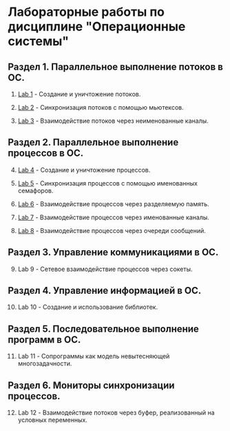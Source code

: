 # Лабораторные работы по дисциплине "Операционные системы"


## Раздел 1. Параллельное выполнение потоков в ОС.

1. [Lab 1](https://github.com/pavelbezpravel/OS_labs/tree/main/lab_01) - Создание и уничтожение потоков.

2. [Lab 2](https://github.com/pavelbezpravel/OS_labs/tree/main/lab_02) - Синхронизация потоков с помощью мьютексов.

3. [Lab 3](https://github.com/pavelbezpravel/OS_labs/tree/main/lab_03) - Взаимодействие потоков через неименованные каналы.

## Раздел 2. Параллельное выполнение процессов в ОС.

4. [Lab 4](https://github.com/pavelbezpravel/OS_labs/tree/main/lab_04) - Создание и уничтожение процессов.

5. [Lab 5](https://github.com/pavelbezpravel/OS_labs/tree/main/lab_05) - Синхронизация процессов с помощью именованных семафоров.

6. [Lab 6](https://github.com/pavelbezpravel/OS_labs/tree/main/lab_06) - Взаимодействие процессов через разделяемую память.

7. [Lab 7](https://github.com/pavelbezpravel/OS_labs/tree/main/lab_07) - Взаимодействие процессов через именованные каналы.

8. [Lab 8](https://github.com/pavelbezpravel/OS_labs/tree/main/lab_08) - Взаимодействие процессов через очереди сообщений.

 ## Раздел 3. Управление коммуникациями в ОС.
 
 9. Lab 9 - Сетевое взаимодействие процессов через сокеты.
 
 ## Раздел 4. Управление информацией в ОС.
 
 10. Lab 10 - Создание и использование библиотек.
 
 ## Раздел 5. Последовательное выполнение программ в ОС.
 
 11. Lab 11 - Сопрограммы как модель невытесняющей многозадачности.
 
 ## Раздел 6. Мониторы синхронизации процессов.
 
 12. Lab 12 - Взаимодействие потоков через буфер, реализованный на условных переменных.
